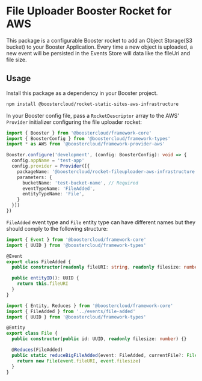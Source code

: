 # File Uploader Booster Rocket for AWS

This package is a configurable Booster rocket to add an Object Storage(S3 bucket) to your Booster Application. 
Every time a new object is uploaded, a new event will be persisted in the Events Store will data like the fileUri and file size.

## Usage

Install this package as a dependency in your Booster project.

```sh
npm install @boostercloud/rocket-static-sites-aws-infrastructure
```

In your Booster config file, pass a `RocketDescriptor` array to the AWS' `Provider` initializer configuring the file uploader rocket:

```typescript
import { Booster } from '@boostercloud/framework-core'
import { BoosterConfig } from '@boostercloud/framework-types'
import * as AWS from '@boostercloud/framework-provider-aws'

Booster.configure('development', (config: BoosterConfig): void => {
  config.appName = 'test-app'
  config.provider = Provider([{
    packageName: '@boostercloud/rocket-fileuploader-aws-infrastructure', 
    parameters: {
      bucketName: 'test-bucket-name', // Required
      eventTypeName: 'FileAdded',
      entityTypeName: 'File',
    }
  }])
})
```

`FileAdded` event type and `File` entity type can have different names but they should comply to the following structure:

```typescript
import { Event } from '@boostercloud/framework-core'
import { UUID } from '@boostercloud/framework-types'

@Event
export class FileAdded {
  public constructor(readonly fileURI: string, readonly filesize: number) {}

  public entityID(): UUID {
    return this.fileURI
  }
}

```

```typescript
import { Entity, Reduces } from '@boostercloud/framework-core'
import { FileAdded } from '../events/file-added'
import { UUID } from '@boostercloud/framework-types'

@Entity
export class File {
  public constructor(public id: UUID, readonly filesize: number) {}

  @Reduces(FileAdded)
  public static reduceBigFileAdded(event: FileAdded, currentFile?: File): File {
    return new File(event.fileURI, event.filesize)
  }
}


```
